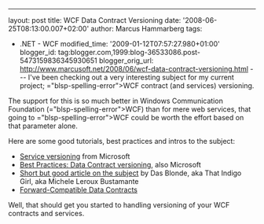 ---
layout: post
title: WCF Data Contract Versioning date: '2008-06-25T08:13:00.007+02:00'
author: Marcus Hammarberg
tags:
  - .NET -
WCF modified_time: '2009-01-12T07:57:27.980+01:00'
blogger_id: tag:blogger.com,1999:blog-36533086.post-5473159836345930651
blogger_orig_url: http://www.marcusoft.net/2008/06/wcf-data-contract-versioning.html ---
I've been checking out a very interesting subject for my current
project; <span>="blsp-spelling-error">WCF</span> contract (and services) <span
id="SPELLING_ERROR_1" class="blsp-spelling-error">versioning</span>.

The support for this is so much better in Windows Communication
Foundation (<span>="blsp-spelling-error">WCF</span>) than for mere web services, that
going to <span>="blsp-spelling-error">WCF</span> could be worth the effort based
on that parameter alone.

Here are some good tutorials, best practices and intros to the
subject:

-   [Service <span id="SPELLING_ERROR_4"
    class="blsp-spelling-error">versioning</span>](http://msdn.microsoft.com/en-us/library/ms731060.aspx)
    from Microsoft
-   [Best Practices: Data Contract <span id="SPELLING_ERROR_5"
    class="blsp-spelling-error">versioning</span>](http://msdn.microsoft.com/en-us/library/ms733832.aspx),
    also Microsoft
-   [Short but good article on the
    subject](http://www.dasblonde.net/PermaLink,guid,a0b48932-4b7d-4d7b-9886-e7d0764d8908.aspx)
    by <span id="SPELLING_ERROR_6"
    class="blsp-spelling-error">Das</span> <span id="SPELLING_ERROR_7"
    class="blsp-spelling-error">Blonde</span>, aka That Indigo Girl, aka
    Michele <span id="SPELLING_ERROR_8"
    class="blsp-spelling-error">Leroux</span> <span
    id="SPELLING_ERROR_9" class="blsp-spelling-error">Bustamante</span>
-   [Forward-Compatible Data
    Contracts](http://msdn.microsoft.com/en-us/library/ms731083.aspx)

Well, that should get you started to handling <span
id="SPELLING_ERROR_10" class="blsp-spelling-error">versioning </span>of
your <span id="SPELLING_ERROR_11" class="blsp-spelling-error">WCF</span>
contracts and services.
